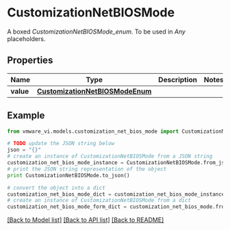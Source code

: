 # CustomizationNetBIOSMode

A boxed *CustomizationNetBIOSMode_enum*. To be used in *Any* placeholders. 

## Properties
Name | Type | Description | Notes
------------ | ------------- | ------------- | -------------
**value** | [**CustomizationNetBIOSModeEnum**](CustomizationNetBIOSModeEnum.md) |  | 

## Example

```python
from vmware_vi.models.customization_net_bios_mode import CustomizationNetBIOSMode

# TODO update the JSON string below
json = "{}"
# create an instance of CustomizationNetBIOSMode from a JSON string
customization_net_bios_mode_instance = CustomizationNetBIOSMode.from_json(json)
# print the JSON string representation of the object
print CustomizationNetBIOSMode.to_json()

# convert the object into a dict
customization_net_bios_mode_dict = customization_net_bios_mode_instance.to_dict()
# create an instance of CustomizationNetBIOSMode from a dict
customization_net_bios_mode_form_dict = customization_net_bios_mode.from_dict(customization_net_bios_mode_dict)
```
[[Back to Model list]](../README.md#documentation-for-models) [[Back to API list]](../README.md#documentation-for-api-endpoints) [[Back to README]](../README.md)


